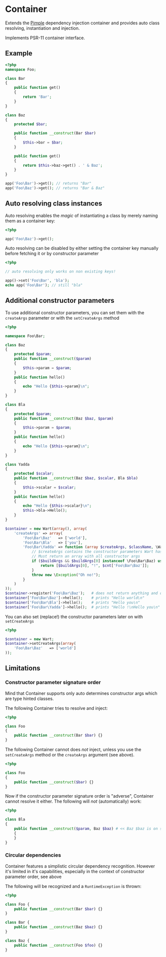 # Container

Extends the [Pimple](https://github.com/silexphp/Pimple) dependency injection container
and provides auto class resolving, instantiation and injection.

Implements PSR-11 container interface.

## Example

``` php
<?php
namespace Foo;

class Bar
{
    public function get()
    {
        return 'Bar';
    }
}

class Baz
{
    protected $bar;

    public function __construct(Bar $bar)
    {
        $this->bar = $bar;
    }

    public function get()
    {
        return $this->baz->get() . ' & Baz';
    }
}

app('Foo\Bar')->get(); // returns "Bar"
app('Foo\Baz')->get(); // returns "Bar & Baz"
```

## Auto resolving class instances

Auto resolving enables the _magic_ of instantiating a class by merely naming them as a container key:

``` php
<?php

app('Foo\Baz')->get();
```

Auto resolving can be disabled by either setting the container key manually before fetching it or by constructor parameter

``` php
<?php

// auto resolving only works on non existing keys!

app()->set('Foo\Bar', 'bla');
echo app('Foo\Bar'); // still "bla"
```

## Additional constructor parameters

To use additional constructor parameters, you can set them with the `createArgs` parameter or with the `setCreateArgs` method

``` php
<?php

namespace Foo\Bar;

class Baz
{
    protected $param;
    public function __construct($param)
    {
        $this->param = $param;
    }
    public function hello()
    {
        echo "Hello {$this->param}\n";
    }
}

class Bla
{
    protected $param;
    public function __construct(Baz $baz, $param)
    {
        $this->param = $param;
    }
    public function hello()
    {
        echo "Hello {$this->param}\n";
    }
}

class Yadda
{
    protected $scalar;
    public function __construct(Baz $baz, $scalar, Bla $bla)
    {
        $this->scalar = $scalar;
    }
    public function hello()
    {
        echo "Hello {$this->scalar}\n";
        $this->bla->Hello();
    }
}

$container = new Wart(array(), array(
    'createArgs' => array(
        'Foo\Bar\Baz'   => ['world'],
        'Foo\Bar\Bla'   => ['you'],
        'Foo\Bar\Yadda' => function (array $createArgs, $className, \Wart $cnt) {
            // $createArgs contains the constructor parameters Wart has already figured out (i.e. all with class type hints)
            // Must return an array with all constructor args
            if ($buildArgs && $buildArgs[0] instanceof \Foo\Bar\Baz) use ($container) { # Wart found
                return [$buildArgs[0], "!", $cnt['Foo\Bar\Baz']];
            }
            throw new \Exception("Oh no!");
        }
    )
));
$container->register('Foo\Bar\Baz');   # does not return anything and does NOT create an object instance just yet
$container['Foo\Bar\Baz']->hello();    # prints "Hello world\n"
$container['Foo\Bar\Bla']->hello();    # prints "Hello you\n"
$container['Foo\Bar\Yadda']->hello();  # prints "Hello !\nHello you\n"
```

You can also set (replace!) the constructor parameters later on with `setCreateArgs`

``` php
<?php

$container = new Wart;
$container->setCreateArgs(array(
    'Foo\Bar\Baz'   => ['world']
));
```

## Limitations

### Constructor parameter signature order

Mind that Container supports only auto determines constructor args which are type hinted classes.

The following Container tries to resolve and inject:
``` php
<?php

class Foo
{
    public function __construct(Bar $bar) {}
}
```

The following Container cannot does _not_ inject, unless you use the `setCreateArgs` method or the `createArgs` argument (see above).
``` php
<?php

class Foo
{
    public function __construct($bar) {}
}
```

Now if the constructor parameter signature order is "adverse", Container cannot resolve it either. The following will _not_ (automatically) work:

``` php
<?php

class Bla
{
    public function __construct($param, Baz $baz) # << Baz $baz is on second position, Wart gives up on first as it's not typehinted to a class
    {
    }
}
```

### Circular dependencies

Container features a simplistic circular dependency recognition. However it's limited in it's capabilities, especially in the context of constructor parameter order, see above

The following will be recognized and a `RuntimeException` is thrown:

``` php
<?php

class Foo {
    public function __construct(Bar $bar) {}
}

class Bar {
    public function __construct(Baz $baz) {}
}

class Baz {
    public function __construct(Foo $foo) {}
}
```
